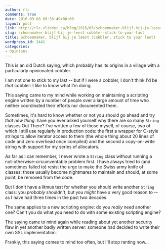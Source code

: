 ```yaml
---
author: rlc
comments: true
date: 2016-03-08 09:38:49+00:00
layout: post
link: http://rlc.vlinder.ca/blog/2016/03/schoenmaker-blijf-bij-je-leest-cobbler-stick-to-your-last/
slug: schoenmaker-blijf-bij-je-leest-cobbler-stick-to-your-last
title: Schoenmaker, blijf bij je leest (Cobbler, stick to your last)
wordpress_id: 3441
categories:
- Opinions
---
```


This is an old Dutch saying, which probably has its origins in a village with a particularly opinionated cobbler.

I am not one to stick to my last -- but if I were a cobbler, I don't think I'd be _that_ cobbler: I like to know what I'm doing.
<!--more-->
This saying came to my mind while working on maintaining a scripting engine written by a number of people over a large amount of time who neither coordinated their efforts nor documented them.

Sometimes, it's hard to know whether or not you should go ahead and try _that new thing_: have you ever asked yourself why there are so many `String` classes Out There? I've written a few of those myself, of course, two of which I still use regularly in production code: the first a wrapper for C-style strings to allow iterator access to them (the whole thing about 20 lines of code and zero overhead once compiled) and the second a copy-on-write string with support for my series of allocators.

As far as I can remember, I never wrote a `String` class without running a not-otherwise-circumventable problem first. I have always tried to (and sometimes failed to) resist the urge to make the Swiss army knife of classes: those usually become nightmares to maintain and should, at some point, be removed from the code.

But I don't have a litmus test for whether you should write another `String` class: you _probably_ shouldn't, but you _might_ have a very good reason to -- as I have had three times in the past two decades.

The same applies to a new scripting engine: do you _really_ need another one? Can't you do what you need to do with some existing scripting engine?

The saying came to mind again while reading about yet another security flaw in yet another badly written server: someone had decided to write their own SSL implementation.

Frankly, this saying comes to mind too often, but I'll stop ranting now...
